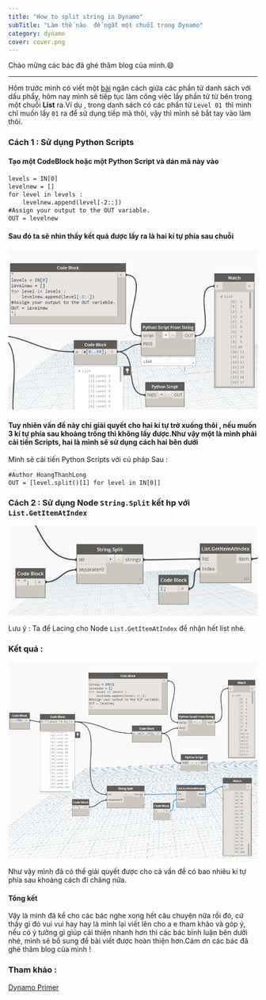 ```yaml
---
title: "How to split string in Dynamo"
subTitle: "Làm thế nào  để ngắt một chuỗi trong Dynamo"
category: dynamo
cover: cover.png
---
```


Chào mừng các bác đã ghé thăm blog của mình.😄

---

Hôm trước mình có viết một [bài](https://chuongmep.com/break-string-in-dynamo-list-with-characters/) ngăn cách giữa các phần tử danh sách với dấu phẩy, hôm nay mình sẽ tiếp tục làm công việc lấy phần tử từ bên trong một chuỗi **List** ra.Ví dụ , trong danh sách có các phần từ `Level 01 `thì mình chỉ muốn lấy `01` ra để  sử dụng tiếp mà thôi, vậy thì mình sẽ bắt tay vào làm thôi.

### Cách 1 : Sử dụng Python Scripts
#### Tạo một **CodeBlock** hoặc một **Python Script** và dán mã này vào

```
levels = IN[0]
levelnew = []
for level in levels :
	levelnew.append(level[-2::])
#Assign your output to the OUT variable.
OUT = levelnew
```
#### Sau đó ta sẽ nhìn thấy kết quả được lấy ra là hai kí tự phía sau chuỗi
![](https://github.com/chuong9x/DataBlog/blob/master/splitstring/SplitString01.png?raw=true)
#### Tuy nhiên vấn đề này chỉ giải quyết cho hai kí tự trở xuống thôi , nếu muốn 3 kí tự phía sau khoảng trống thì không lấy được.Như vậy một là mình phải cải tiến Scripts, hai là mình sẽ sử dụng cách hai bên dưới
Mình sẽ cải tiến Python Scripts với cú pháp Sau :
```
#Author HoangThanhLong
OUT = [level.split()[1] for level in IN[0]]
```
### Cách 2 : Sử dụng Node `String.Split` kết hp với `List.GetItemAtIndex`
![](https://github.com/chuong9x/DataBlog/blob/master/splitstring/SplitString02.png?raw=true)

Lưu ý : Ta để Lacing cho Node `List.GetItemAtIndex` để nhận hết list nhé.
### Kết quả : 
![](https://github.com/chuong9x/DataBlog/blob/master/splitstring/Screenshot_1.png?raw=true)

Như vậy mình đã có thể giải quyết được cho cả vấn đề có bao nhiêu kí tự phía sau khoảng cách đi chăng nữa.
#### Tổng kết
Vậy là mình đã kể cho các bác nghe xong hết câu chuyện nữa rồi đó, cứ thấy gì đó vui vui hay hay là mình lại viết lên cho a e tham khảo và góp ý, nếu có ý tưởng gì giúp cải thiện nhanh hơn thì các bác bình luận bên dưới nhé, mình sẽ bổ sung để bài viết được hoàn thiện hơn.Cám ơn các bác đã ghé thăm blog của mình !

### Tham khảo :

[Dynamo Primer](https://primer.dynamobim.org/04_The-Building-Blocks-of-Programs/4-4_strings.html)

